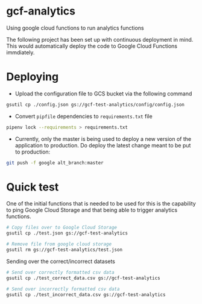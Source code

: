 # gcf-analytics

Using google cloud functions to run analytics functions

The following project has been set up with continuous deployment in mind. This would automatically deploy the code to Google Cloud Functions immdiately.

# Deploying

- Upload the configuration file to GCS bucket via the following command

```bash
gsutil cp ./config.json gs://gcf-test-analytics/config/config.json
```

- Convert `pipfile` dependencies to `requirements.txt` file

```bash
pipenv lock --requirements > requirements.txt
```

- Currently, only the master is being used to deploy a new version of the application to production.
  Do deploy the latest change meant to be put to production:

```bash
git push -f google alt_branch:master
```

# Quick test

One of the initial functions that is needed to be used for this is the capability to ping Google Cloud Storage and that being able to trigger analytics functions.

```bash
# Copy files over to Google Cloud Storage
gsutil cp ./test.json gs://gcf-test-analytics

# Remove file from google cloud storage
gsutil rm gs://gcf-test-analytics/test.json
```

Sending over the correct/incorrect datasets

```bash
# Send over correctly formatted csv data
gsutil cp ./test_correct_data.csv gs://gcf-test-analytics

# Send over incorrectly formatted csv data
gsutil cp ./test_incorrect_data.csv gs://gcf-test-analytics
```
